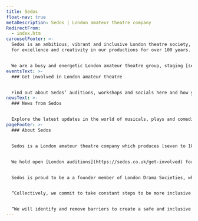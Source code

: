 ```yaml
---
title: Sedos
float-nav: true
metaDescription: Sedos | London amateur theatre company
RedirectFrom:
  - index.htm
carouselFooter: >-
  Sedos is an ambitious, vibrant and inclusive London theatre society, striving
  for excellence and creativity in our productions for over 100 years.


  We are a busy and energetic London amateur theatre group, staging [seven to 10 musicals and plays each year](https://sedos.co.uk/whats-on) and offering open [auditions](https://sedos.co.uk/get-involved) for all our shows.
eventsText: >-
  ### Get involved in London amateur theatre


  Find out about Sedos’ auditions, workshops and socials here and how you can take part.
newsText: >-
  ### News from Sedos


  Explore the latest updates in the world of musicals, plays and comedies, with London amateur theatre society Sedos. [Sign up for our newsletter here.](https://mailchi.mp/sedos.co.uk/newsletter-sign-up)
pageFooter: >-
  ### About Sedos


  Sedos is a London amateur theatre company which produces [seven to 10 shows](https://sedos.co.uk/whats-on) every year. We have been the resident theatre company at the Bridewell Theatre (just off Fleet Street) since 2012 and most of our season takes place there. We also perform in other venues, including touring to the Edinburgh Festival and the Minack Theatre in Cornwall.


  We hold open [London auditions](https://sedos.co.uk/get-involved) for all our shows so both members and non-members can put themselves forward for roles. Additionally we have a thriving community of people who work behind the scenes on our productions in a wide variety of roles. 


  Sedos is proud to be a a founder member of London Drama Societies, which commits each member society to the following statement:


  “Collectively, we commit to take constant steps to be more inclusive and attract members and audiences reflecting London’s diversity.


  “We will identify and remove barriers to create a safe and inclusive environment. We want everyone to feel empowered to participate, on stage or off. We want stories to be told authentically.”
---
```

